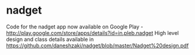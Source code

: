 # nadget
Code for the nadget app now available on Google Play - http://play.google.com/store/apps/details?id=in.pleb.nadget
High level design and class details available in https://github.com/daneshzaki/nadget/blob/master/Nadget%20design.pdf
